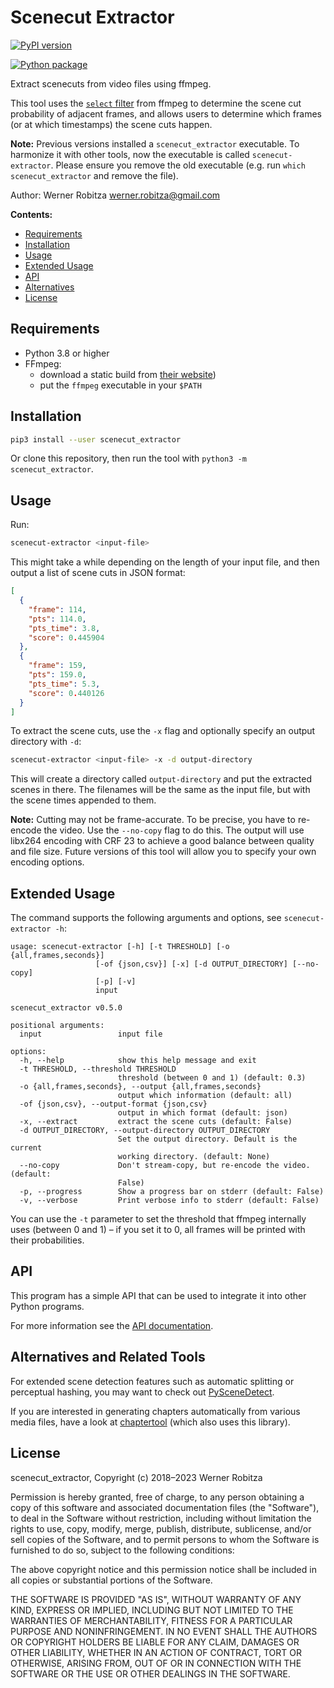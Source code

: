 # Scenecut Extractor

[![PyPI version](https://img.shields.io/pypi/v/scenecut-extractor.svg)](https://pypi.org/project/scenecut-extractor)

[![Python package](https://github.com/slhck/scenecut-extractor/actions/workflows/python-package.yml/badge.svg)](https://github.com/slhck/scenecut-extractor/actions/workflows/python-package.yml)

Extract scenecuts from video files using ffmpeg.

This tool uses the [`select` filter](http://ffmpeg.org/ffmpeg-filters.html#select_002c-aselect) from ffmpeg to determine the scene cut probability of adjacent frames, and allows users to determine which frames (or at which timestamps) the scene cuts happen.

**Note:** Previous versions installed a `scenecut_extractor` executable. To harmonize it with other tools, now the executable is called `scenecut-extractor`. Please ensure you remove the old executable (e.g. run `which scenecut_extractor` and remove the file).

Author: Werner Robitza <werner.robitza@gmail.com>

**Contents:**

- [Requirements](#requirements)
- [Installation](#installation)
- [Usage](#usage)
- [Extended Usage](#extended-usage)
- [API](#api)
- [Alternatives](#alternatives)
- [License](#license)

## Requirements

- Python 3.8 or higher
- FFmpeg:
    - download a static build from [their website](http://ffmpeg.org/download.html))
    - put the `ffmpeg` executable in your `$PATH`

## Installation

```bash
pip3 install --user scenecut_extractor
```

Or clone this repository, then run the tool with `python3 -m scenecut_extractor`.

## Usage

Run:

```bash
scenecut-extractor <input-file>
```

This might take a while depending on the length of your input file, and then output a list of scene cuts in JSON format:

```json
[
  {
    "frame": 114,
    "pts": 114.0,
    "pts_time": 3.8,
    "score": 0.445904
  },
  {
    "frame": 159,
    "pts": 159.0,
    "pts_time": 5.3,
    "score": 0.440126
  }
]
```

To extract the scene cuts, use the `-x` flag and optionally specify an output directory with `-d`:

```bash
scenecut-extractor <input-file> -x -d output-directory
```

This will create a directory called `output-directory` and put the extracted scenes in there. The filenames will be the same as the input file, but with the scene times appended to them.

**Note:** Cutting may not be frame-accurate. To be precise, you have to re-encode the video. Use the `--no-copy` flag to do this. The output will use libx264 encoding with CRF 23 to achieve a good balance between quality and file size. Future versions of this tool will allow you to specify your own encoding options.

## Extended Usage

The command supports the following arguments and options, see `scenecut-extractor -h`:

```
usage: scenecut-extractor [-h] [-t THRESHOLD] [-o {all,frames,seconds}]
                   [-of {json,csv}] [-x] [-d OUTPUT_DIRECTORY] [--no-copy]
                   [-p] [-v]
                   input

scenecut_extractor v0.5.0

positional arguments:
  input                 input file

options:
  -h, --help            show this help message and exit
  -t THRESHOLD, --threshold THRESHOLD
                        threshold (between 0 and 1) (default: 0.3)
  -o {all,frames,seconds}, --output {all,frames,seconds}
                        output which information (default: all)
  -of {json,csv}, --output-format {json,csv}
                        output in which format (default: json)
  -x, --extract         extract the scene cuts (default: False)
  -d OUTPUT_DIRECTORY, --output-directory OUTPUT_DIRECTORY
                        Set the output directory. Default is the current
                        working directory. (default: None)
  --no-copy             Don't stream-copy, but re-encode the video. (default:
                        False)
  -p, --progress        Show a progress bar on stderr (default: False)
  -v, --verbose         Print verbose info to stderr (default: False)
```

You can use the `-t` parameter to set the threshold that ffmpeg internally uses (between 0 and 1) – if you set it to 0, all frames will be printed with their probabilities.

## API

This program has a simple API that can be used to integrate it into other Python programs.

For more information see the [API documentation](https://htmlpreview.github.io/?https://github.com/slhck/scenecut-extractor/blob/master/docs/scenecut_extractor.html).

## Alternatives and Related Tools

For extended scene detection features such as automatic splitting or perceptual hashing, you may want to check out [PySceneDetect](https://pyscenedetect.readthedocs.io/en/latest/).

If you are interested in generating chapters automatically from various media files, have a look at [chaptertool](https://github.com/Mtillmann/chaptertool) (which also uses this library).

## License

scenecut_extractor, Copyright (c) 2018–2023 Werner Robitza

Permission is hereby granted, free of charge, to any person obtaining a copy of this software and associated documentation files (the "Software"), to deal in the Software without restriction, including without limitation the rights to use, copy, modify, merge, publish, distribute, sublicense, and/or sell copies of the Software, and to permit persons to whom the Software is furnished to do so, subject to the following conditions:

The above copyright notice and this permission notice shall be included in all copies or substantial portions of the Software.

THE SOFTWARE IS PROVIDED "AS IS", WITHOUT WARRANTY OF ANY KIND, EXPRESS OR IMPLIED, INCLUDING BUT NOT LIMITED TO THE WARRANTIES OF MERCHANTABILITY, FITNESS FOR A PARTICULAR PURPOSE AND NONINFRINGEMENT. IN NO EVENT SHALL THE AUTHORS OR COPYRIGHT HOLDERS BE LIABLE FOR ANY CLAIM, DAMAGES OR OTHER LIABILITY, WHETHER IN AN ACTION OF CONTRACT, TORT OR OTHERWISE, ARISING FROM, OUT OF OR IN CONNECTION WITH THE SOFTWARE OR THE USE OR OTHER DEALINGS IN THE SOFTWARE.
